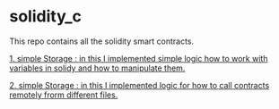 # solidity_c
This repo contains all the solidity smart contracts.

<a href="https://github.com/suryaadev/solidity_c/blob/master/contracts/SimpleStorage.sol"> 1. simple Storage : in this I implemented simple logic how to work with variables in solidy and how to manipulate them.</a>

<a href="https://github.com/suryaadev/solidity_c/blob/master/contracts/StorageFactory.sol"> 2. simple Storage : in this I implemented logic for how to call contracts remotely frorm different files.</a>


